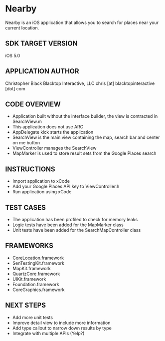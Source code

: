 Nearby
================
Nearby is an iOS application that allows you to search for places near your current location.

SDK TARGET VERSION
---------------------------
iOS 5.0

APPLICATION AUTHOR
---------------------------
Christopher Black
Blacktop Interactive, LLC
chris [at] blacktopinteractive [dot] com

CODE OVERVIEW
---------------------------
- Application built without the interface builder, the view is contracted in SearchView.m
- This application does not use ARC
- AppDelegate kick starts the application
- SearchView is the main view containing the map, search bar and center on me button
- ViewController manages the SearchView
- MapMarker is used to store result sets from the Google Places search

INSTRUCTIONS
---------------------------
- Import application to xCode
- Add your Google Places API key to ViewController.h
- Run application using xCode

TEST CASES
---------------------------
- The application has been profiled to check for memory leaks
- Logic tests have been added for the MapMarker class
- Unit tests have been added for the SearchMapController class

FRAMEWORKS
---------------------------
+ CoreLocation.framework
+ SenTestingKit.framework
+ MapKit.framework
+ QuartzCore.framework
+ UIKit.framework
+ Foundation.framework
+ CoreGraphics.framework

NEXT STEPS
---------------------------
- Add more unit tests
- Improve detail view to include more information
- Add type callout to narrow down results by type
- Integrate with multiple APIs (Yelp?)